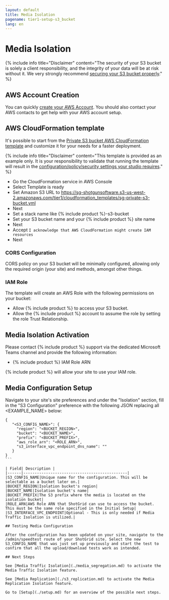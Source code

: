 ```yaml
---
layout: default
title: Media Isolation
pagename: tier1-setup-s3_bucket
lang: en
---
```


# Media Isolation

{% include info title="Disclaimer" content="The security of your S3 bucket is solely a client responsibility, and the integrity of your data will be at risk without it. We very strongly recommend [securing your S3 bucket properly](https://aws.amazon.com/premiumsupport/knowledge-center/secure-s3-resources/)." %}

## AWS Account Creation

You can quickly [create your AWS Account](https://aws.amazon.com/premiumsupport/knowledge-center/create-and-activate-aws-account/).
You should also contact your AWS contacts to get help with your AWS account setup.

## AWS CloudFormation template

It's possible to start from the [Private S3 bucket AWS CloudFormation template](https://sg-shotgunsoftware.s3-us-west-2.amazonaws.com/tier1/cloudformation_templates/sg-private-s3-bucket.yml) and customize it for your needs for a faster deployment.

{% include info title="Disclaimer" content="This template is provided as an example only. It is your responsibility to validate that running the template will result in the [configuration/policy/security settings your studio requires](https://aws.amazon.com/premiumsupport/knowledge-center/secure-s3-resources/)." %}

  * Go the CloudFormation service in AWS Console
  * Select Template is ready
  * Set Amazon S3 URL to https://sg-shotgunsoftware.s3-us-west-2.amazonaws.com/tier1/cloudformation_templates/sg-private-s3-bucket.yml
  * Next
  * Set a stack name like {% include product %}-s3-bucket
  * Set your S3 bucket name and your {% include product %} site name
  * Next
  * Accept `I acknowledge that AWS CloudFormation might create IAM resources`
  * Next

### CORS Configuration

CORS policy on your S3 bucket will be minimally configured, allowing only the required origin (your site) and methods, amongst other things.

### IAM Role

The template will create an AWS Role with the following permissions on your bucket:

* Allow {% include product %} to access your S3 bucket.
* Allow the {% include product %} account to assume the role by setting the role Trust Relationship.

## Media Isolation Activation

Please contact {% include product %} support via the dedicated Microsoft Teams channel and provide the following information:
  * {% include product %} IAM Role ARN

{% include product %} will allow your site to use your IAM role.

## Media Configuration Setup

Navigate to your site's site preferences and under the "Isolation" section, fill in the "S3 Configuration" preference with the following JSON replacing all <EXAMPLE_NAME> below:

```
{​​​​​​​
   "<S3_CONFIG_NAME>": {​​​​​​​
     "region": "<BUCKET_REGION>",
     "bucket": "<BUCKET_NAME>",
     "prefix": "<BUCKET_PREFIX>",
     "aws_role_arn": "<ROLE_ARN>",
     "s3_interface_vpc_endpoint_dns_name": ""
   }​​​​​​​​​​​​​​​​​​​​​​​​​​​​​​​​​​​​​​​​​​​​​​​​​​​​​​​​​​​​​​​
}​​
```​​​​​​​​​​​​​​​​​​​​​​​​​​​​​​​​​​​​​​​​​​​​​​​​​​​​​​​​​​​​​​​​​​​​​​​​​​​​​​​​​​

| Field| Description | 
|------|----------------------------------------------|
|S3_CONFIG_NAME|Unique name for the configuration. This will be selectable as a bucket later on.|
|BUCKET_REGION|Isolation bucket's region|
|BUCKET_NAME|Isolation bucket's name|
|BUCKET_PREFIX|The S3 prefix where the media is located on the isolation bucket|
|ROLE_ARN|AWS Role ARN that ShotGrid can use to access the bucket. This must be the same role specified in the Initial Setup|
|S3_INTERFACE_VPC_ENDPOINT|Optional - This is only needed if Media Traffic Isolation is utilized.|

## Testing Media Configuration

After the configuration has been updated on your site, navigate to the /admin/speedtest route of your ShotGrid site. Select the new S3_CONFIG_NAME that was just set up previously and start the test to confirm that all the upload/download tests work as intended.

## Next Steps

See [Media Traffic Isolation](./media_segregation.md) to activate the Media Traffic Isolation feature.

See [Media Replication](./s3_replication.md) to activate the Media Replication Isolation feature.

Go to [Setup](./setup.md) for an overview of the possible next steps.

